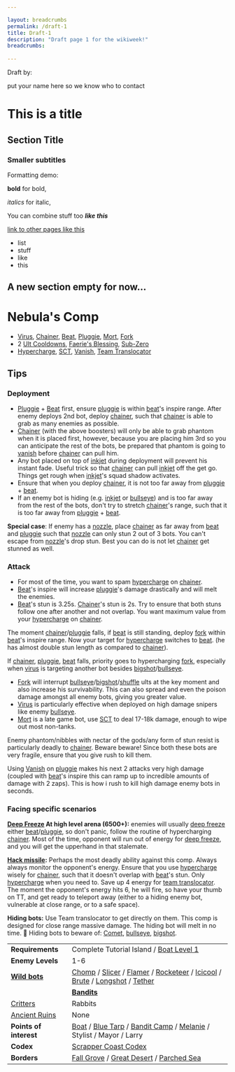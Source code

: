 ```yaml
---

layout: breadcrumbs
permalink: /draft-1
title: Draft-1
description: "Draft page 1 for the wikiweek!"
breadcrumbs:
  
---
```


Draft by:
<div markdown="1" class=" ghcms ghcms-editors">
put your name here so we know who to contact 
</div>

<div markdown="1" class=" ghcms ghcms-section-1">

# This is a title

## Section Title

### Smaller subtitles

Formatting demo:

**bold** for bold,

*italics* for italic,

You can combine stuff too ***like this***

[link to other pages like this]()

- list
- stuff
- like 
- this

</div>

<div markdown="1" class=" ghcms ghcms-section-2">

## A new section empty for now...

</div>

<div markdown="1" class=" ghcms ghcms-section-3">

# Nebula's Comp

- [Virus](</virus>), [Chainer](</chainer>), [Beat](</beat>), [Pluggie](</pluggie>), [Mort](</mort>), [Fork](</fork>)
- 2 [Ult Cooldowns](</ult-cooldowns-rare>), [Faerie's Blessing](</faeries-blessing>), [Sub-Zero](</sub-zero>)
- [Hypercharge](</hypercharge>), [SCT](</supercharged-chaos-translocator>), [Vanish](</vanish>), [Team Translocator](</team-translocator>)


## Tips

### Deployment

- [Pluggie](</pluggie>) \+ [Beat](</beat>) first, ensure [pluggie](</pluggie>) is within [beat](</beat>)'s inspire range. After enemy deploys 2nd bot, deploy [chainer](</chainer>), such that [chainer](</chainer>) is able to grab as many enemies as possible. 
- [Chainer](</Chainer>) (with the above boosters) will only be able to grab phantom when it is placed first, however, because you are placing him 3rd so you can anticipate the rest of the bots, be prepared that phantom is going to [vanish](</vanish>) before [chainer](</chainer>) can pull him. 
- Any bot placed on top of [inkjet](</inkjet>) during deployment will prevent his instant fade. Useful trick so that [chainer](</chainer>) can pull [inkjet](</inkjet>) off the get go. Things get rough when [inkjet](</inkjet>)'s squad shadow activates. 
- Ensure that when you deploy [chainer](</chainer>), it is not too far away from [pluggie](</pluggie>) \+ [beat](</beat>). 
- If an enemy bot is hiding (e.g. [inkjet](</inkjet>) or [bullseye](</bullseye>)) and is too far away from the rest of the bots, don't try to stretch [chainer](</chainer>)'s range, such that it is too far away from [pluggie](</pluggie>) \+ [beat](</beat>). 


**Special case**: If enemy has a [nozzle](</nozzle>), place [chainer](</chainer>) as far away from [beat](</beat>) and [pluggie](</pluggie>) such that [nozzle](</nozzle>) can only stun 2 out of 3 bots. You can't escape from [nozzle](</nozzle>)'s drop stun. Best you can do is not let [chainer](</chainer>) get stunned as well.

### Attack

- For most of the time, you want to spam [hypercharge](</hypercharge>) on [chainer](</chainer>). 
- [Beat](</beat>)'s inspire will increase [pluggie](</pluggie>)'s damage drastically and will melt the enemies. 
- [Beat](</beat>)'s stun is 3.25s. [Chainer](</Chainer>)'s stun is 2s. Try to ensure that both stuns follow one after another and not overlap. You want maximum value from your [hypercharge](</hypercharge>) on [chainer](</chainer>). 


The moment [chainer](</chainer>)/[pluggie](</pluggie>) falls, if [beat](</beat>) is still standing, deploy [fork](</fork>) within [beat](</beat>)'s inspire range. Now your target for [hypercharge](</hypercharge>) switches to [beat](</beat>). (he has almost double stun length as compared to [chainer](</chainer>)).

If [chainer](</chainer>), [pluggie](</pluggie>), [beat](</beat>) falls, priority goes to hypercharging [fork](</fork>), especially when [virus](</virus>) is targeting another bot besides [bigshot](</bigshot>)/[bullseye](</bullseye>).

- [Fork](</Fork>) will interrupt [bullseye](</bullseye>)/[bigshot](</bigshot>)/[shuffle](</shuffle>) ults at the key moment and also increase his survivability. This can also spread and even the poison damage amongst all enemy bots, giving you greater value. 
- [Virus](</virus>) is particularly effective when deployed on high damage snipers like enemy [bullseye](</bullseye>). 
- [Mort](</mort>) is a late game bot, use [SCT](</supercharged-chaos-translocator>) to deal 17-18k damage, enough to wipe out most non-tanks. 


Enemy phantom/nibbles with nectar of the gods/any form of stun resist is particularly deadly to [chainer](</chainer>). Beware beware! Since both these bots are very fragile, ensure that you give rush to kill them.

Using [Vanish](</vanish>) on [pluggie](</pluggie>) makes his next 2 attacks very high damage (coupled with [beat](</beat>)'s inspire this can ramp up to incredible amounts of damage with 2 zaps). This is how i rush to kill high damage enemy bots in seconds.

### Facing specific scenarios

**[Deep Freeze](</deep-Freeze>) At high level arena (6500+):** enemies will usually [deep freeze](</deep-freeze>) either [beat](</beat>)/[pluggie](</pluggie>), so don't panic, follow the routine of hypercharging [chainer](</chainer>). Most of the time, opponent will run out of energy for [deep freeze](</deep-freeze>), and you will get the upperhand in that stalemate.

**[Hack missile](</hack-missile>):** Perhaps the most deadly ability against this comp. Always always monitor the opponent's energy. Ensure that you use [hypercharge](</hypercharge>) wisely for [chainer](</chainer>), such that it doesn't overlap with [beat](</beat>)'s stun. Only [hypercharge](</hypercharge>) when you need to. Save up 4 energy for [team translocator](</team-translocator>). The moment the opponent's energy hits 6, he will fire, so have your thumb on TT, and get ready to teleport away (either to a hiding enemy bot, vulnerable at close range, or to a safe space).

**Hiding bots:** Use Team translocator to get directly on them. This comp is designed for close range massive damage. The hiding bot will melt in no time. 🙂 Hiding bots to beware of: [Comet](</comet>), [bullseye](</bullseye>), [bigshot](</bigshot>).

</div>


<div markdown="1" class=" ghcms ghcms-test">

|    |    |
| -- | -- |
| **Requirements** | Complete Tutorial Island / [Boat Level 1](</boat#level-1>) |
| **Enemy Levels** | 1-6 |
| **[Wild bots](</exploring#mob-encounters>)** | [Chomp](</chomp>) / [Slicer](</slicer>) / [Flamer](</flamer>) / [Rocketeer](</rocketeer>) / [Icicool](</icicool>) / [Brute](</brute>) / [Longshot](</longshot>) / [Tether](</tether>) |
<!-- test comment -->| **[Bandits](</exploring#mob-encounters>)** | Dogs / Rats / Buffalos / Lizards |
| [Critters](</exploring#critters>) | Rabbits |
| [Ancient Ruins](</loot#ancient-ruins>) | None |
| **Points of interest** | [Boat](</boat>) / [Blue Tarp](</blue-tarp>) / [Bandit Camp](</contribute#tbw>) / [Melanie](</contribute#tbw>) / Stylist / Mayor / Larry |
| **Codex** | [Scrapper Coast Codex](</codex#scrapper-coast>) |
| **Borders** | [Fall Grove](</maps#fall-grove>) / [Great Desert](</maps#great-desert>) / [Parched Sea](</maps#parched-sea>) |
</div>
